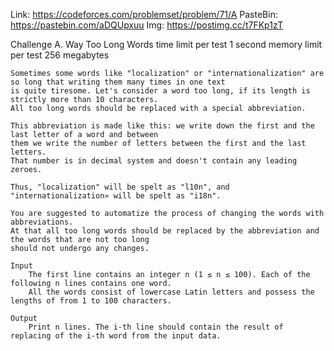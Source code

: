 Link: https://codeforces.com/problemset/problem/71/A
PasteBin: https://pastebin.com/aDQUpxuu
Img: https://postimg.cc/t7FKp1zT

Challenge
    A. Way Too Long Words
        time limit per test
            1 second
        memory limit per test
            256 megabytes

    Sometimes some words like "localization" or "internationalization" are so long that writing them many times in one text 
    is quite tiresome. Let's consider a word too long, if its length is strictly more than 10 characters. 
    All too long words should be replaced with a special abbreviation.

    This abbreviation is made like this: we write down the first and the last letter of a word and between 
    them we write the number of letters between the first and the last letters. 
    That number is in decimal system and doesn't contain any leading zeroes.

    Thus, "localization" will be spelt as "l10n", and "internationalization» will be spelt as "i18n".

    You are suggested to automatize the process of changing the words with abbreviations. 
    At that all too long words should be replaced by the abbreviation and the words that are not too long 
    should not undergo any changes.
    
    Input
        The first line contains an integer n (1 ≤ n ≤ 100). Each of the following n lines contains one word. 
        All the words consist of lowercase Latin letters and possess the lengths of from 1 to 100 characters.
    
    Output
        Print n lines. The i-th line should contain the result of replacing of the i-th word from the input data.